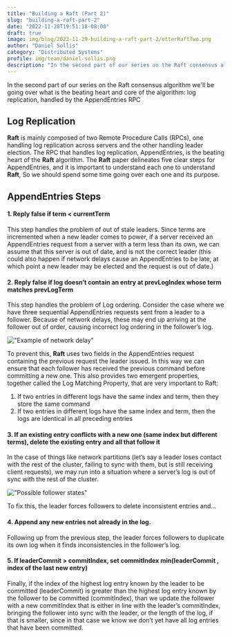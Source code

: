 ```yaml
---
title: "Building a Raft (Part 2)"
slug: "building-a-raft-part-2"
date: "2022-11-28T19:51:18-08:00"
draft: true
image: img/blog/2022-11-29-building-a-raft-part-2/otterRaftTwo.png
author: "Daniel Sollis"
category: "Distributed Systems"
profile: img/team/daniel-sollis.png
description: "In the second part of our series on the Raft consensus algorithm we'll be covering log replication."
---
```


In the second part of our series on the Raft consensus algorithm we'll be going over what is the beating heart and core of the algorithm: log replication, handled by the AppendEntries RPC

<!--more-->
## Log Replication
**Raft** is mainly composed of two Remote Procedure Calls (RPCs), one handling log replication across servers and the other handling leader election. The RPC that handles log replication, AppendEntries, is the beating heart of the **Raft** algorithm. The **Raft** paper delineates five clear steps for AppendEntries, and it is important to understand each one to understand **Raft**, So we should spend some time going over each one and its purpose.

## AppendEntries Steps
#### 1. Reply false if term < currentTerm
This step handles the problem of out of stale leaders. Since terms are incremented when a new leader comes to power, if a server received an AppendEntries request from a server with a term less than its own, we can assume that this server is out of date, and is not the correct leader (this could also happen if network delays cause an AppendEntries to be late, at which point a new leader may be elected and the request is out of date.)

#### 2. Reply false if log doesn’t contain an entry at prevLogIndex whose term matches prevLogTerm
This step handles the problem of Log ordering. Consider the case where we have three sequential AppendEntries requests sent from a leader to a follower. Because of network delays, these may end up arriving at the follower out of order, causing incorrect log ordering in the follower’s log. 

!["Example of network delay"](/img/blog/2022-11-28-building-a-raft-part-2/networkDelay.png)

To prevent this, **Raft** uses two fields in the AppendEntries request containing the previous request the leader issued. In this way we can ensure that each follower has received the previous command before committing a new one. This also provides two emergent properties, together called the Log Matching Property, that are very important to Raft:

1. If two entries in different logs have the same index and term, then they store the same command
2. If two entries in different logs have the same index and term, then the logs are identical in all preceding entries

#### 3. If an existing entry conflicts with a new one (same index but different terms), delete the existing entry and all that follow it
In the case of things like network partitions (let’s say a leader loses contact with the rest of the cluster, failing to sync with them, but is still receiving client requests), we may run into a situation where a server’s log is out of sync with the rest of the cluster.

!["Possible follower states"](/img/blog/2022-11-28-building-a-raft-part-2/possibleFollowers.png)

To fix this, the leader forces followers to delete inconsistent entries and…

#### 4. Append any new entries not already in the log.
Following up from the previous step, the leader forces followers to duplicate its own log when it finds inconsistencies in the follower’s log.

#### 5. If leaderCommit > commitIndex, set commitIndex min(leaderCommit , index of the last new entry)
Finally, if the index of the highest log entry known by the leader to be committed (leaderCommit) is greater than the highest log entry known by the follower to be committed (commitIndex), than we update the follower with a new commitIndex that is either in line with the leader’s commitIndex, bringing the follower into sync with the leader, or the length of the log, if that is smaller, since in that case we know we don’t yet have all log entries that have been committed.

